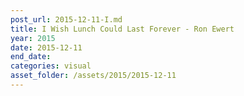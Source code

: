 ```yaml
---
post_url: 2015-12-11-I.md
title: I Wish Lunch Could Last Forever - Ron Ewert
year: 2015
date: 2015-12-11
end_date: 
categories: visual
asset_folder: /assets/2015/2015-12-11
---
```

